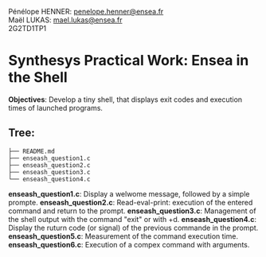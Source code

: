 Pénélope HENNER: penelope.henner@ensea.fr<br>
Maël LUKAS: mael.lukas@ensea.fr<br>
2G2TD1TP1

# Synthesys Practical Work: Ensea in the Shell

**Objectives**: Develop a tiny shell, that displays exit codes and execution times of launched programs.

## Tree:

```
├── README.md
├── enseash_question1.c
├── enseash_question2.c
├── enseash_question3.c
└── enseash_question4.c
```

**enseash_question1.c**: Display a welwome message, followed by a simple prompte.
**enseash_question2.c**: Read-eval-print: execution of the entered command and return to the prompt.
**enseash_question3.c**: Management of the shell output with the command "exit" or with <ctrl>+d.
**enseash_question4.c**: Display the ruturn code (or signal) of the previous commande in the prompt.
**enseash_question5.c**: Measurement of the command execution time.
**enseash_question6.c**: Execution of a compex command with arguments.
